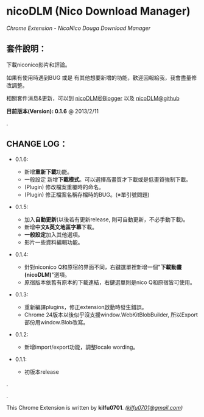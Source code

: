 nicoDLM (Nico Download Manager)
=====
 
*Chrome Extension - NicoNico Douga Download Manager*
 
套件說明：
-----
下載niconico影片和評論。

如果有使用時遇到BUG 或是 有其他想要新增的功能，歡迎回報給我，我會盡量修改調整。

相關套件消息&更新，可以到 [nicoDLM@Blogger](http://kilfu0701.blogspot.tw/2012/12/nico-download-manager-nicodlm.html) 以及 [nicoDLM@github](https://github.com/kilfu0701/nicoDLM)

**目前版本(Version): 0.1.6** @ 2013/2/11

.  

CHANGE LOG：
-----
  * 0.1.6:    
    * 新增**重新下載**功能。
    * 一般設定 新增**下載模式**。可以選擇高畫質才下載或是低畫質強制下載。
    * (Plugin) 修改檔案重覆時的命名。
    * (Plugin) 修正檔案名稱存檔時的BUG。(※單引號問題)
    
  * 0.1.5:    
    * 加入**自動更新**(以後若有更新release, 則可自動更新，不必手動下載)。 
    * 新增**中文&英文地區字幕**下載。
    * **一般設定**加入其他選項。
    * 影片一些資料編輯功能。

  * 0.1.4:  
    * 針對niconico Q和原宿的界面不同，右鍵選單裡新增一個"**下載動畫(nicoDLM)**"選項。
    * 原宿版本依舊有原本的下載連結，右鍵選單則是nico Q和原宿皆可使用。

  * 0.1.3: 
    * 重新編譯plugins，修正extension啟動時發生錯誤。
    * Chrome 24版本以後似乎沒支援window.WebKitBlobBuilder, 所以Export部份用window.Blob改寫。

  * 0.1.2:  
    * 新增import/export功能，調整locale wording。

  * 0.1.1: 
    * 初版本release

.

.

This Chrome Extension is written by **kilfu0701**. *(kilfu0701@gmail.com)*